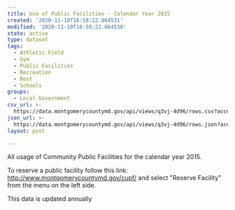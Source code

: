 ```yaml
---
title: Use of Public Facilities - Calendar Year 2015
created: '2020-11-10T16:58:22.864531'
modified: '2020-11-10T16:58:22.864538'
state: active
type: dataset
tags:
  - Athletic Field
  - Gym
  - Public Facilities
  - Recreation
  - Rent
  - Schools
groups:
  - Local Government
csv_url: >-
  https://data.montgomerycountymd.gov/api/views/q3vj-4d96/rows.csv?accessType=DOWNLOAD
json_url: >-
  https://data.montgomerycountymd.gov/api/views/q3vj-4d96/rows.json?accessType=DOWNLOAD
layout: post

---
```

All usage of Community Public Facilities for the calendar year 2015.

To reserve a public facility follow this link: http://www.montgomerycountymd.gov/cupf/  and select "Reserve Facility" from the  menu on the left side.

This data is updated annually
